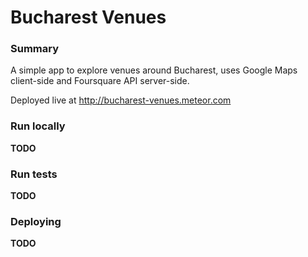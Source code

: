 # Bucharest **Venues**

### Summary

A simple app to explore venues around Bucharest, uses Google Maps client-side and Foursquare API server-side.

Deployed live at http://bucharest-venues.meteor.com

### Run locally

**TODO**

### Run tests

**TODO**

### Deploying

**TODO**
